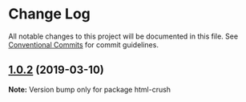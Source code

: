 # Change Log

All notable changes to this project will be documented in this file.
See [Conventional Commits](https://conventionalcommits.org) for commit guidelines.

## [1.0.2](https://gitlab.com/codsen/codsen/compare/html-crush@1.0.1...html-crush@1.0.2) (2019-03-10)

**Note:** Version bump only for package html-crush
